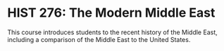 # HIST 276: The Modern Middle East

This course introduces students to the recent history of the Middle East, including a comparison of the Middle East to the United States.